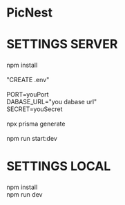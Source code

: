 <h1 align="left">PicNest</h1>

###

<h1 align="left">SETTINGS SERVER</h1>

###

<p align="left">npm install<br><br>"CREATE .env"<br><br>PORT=youPort<br>DABASE_URL="you dabase url"<br>SECRET=youSecret<br><br>npx prisma generate<br><br>npm run start:dev</p>

###

<h1 align="left">SETTINGS LOCAL</h1>

###

<p align="left">npm install<br>npm run dev</p>

###

